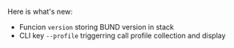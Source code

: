 Here is what's new:
* Funcion ```version``` storing BUND version in stack
* CLI key ```--profile``` triggerring call profile collection and display
 
